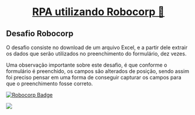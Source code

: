 <h1 align="center">
    <a href="https://robocorp.com/"> RPA utilizando Robocorp  🚧 </a>
</h1>

## Desafio Robocorp

O desafio consiste no download de um arquivo Excel, e a partir dele extrair os dados que serão utilizados no preenchimento do formulário, dez vezes. 

Uma observação importante sobre este desafio, é que conforme o formulário é preenchido, os campos são alterados de posição, sendo assim foi preciso pensar em uma forma de 
conseguir capturar os campos para que o preenchimento fosse correto.


[![Robocorp Badge](https://img.shields.io/badge/-Desafio%20Completo-000?style=flat-square&logo=robocorp&logoColor=blue&link=link_do_seu_perfil_no_github)](https://robocorp.com/docs/development-howtos/browser/rpa-form-challenge)


<img align="center" src="https://robocorp.com/docs/398df90674f2f802c3a622e7bf109085/rpa_form_challenge.gif">